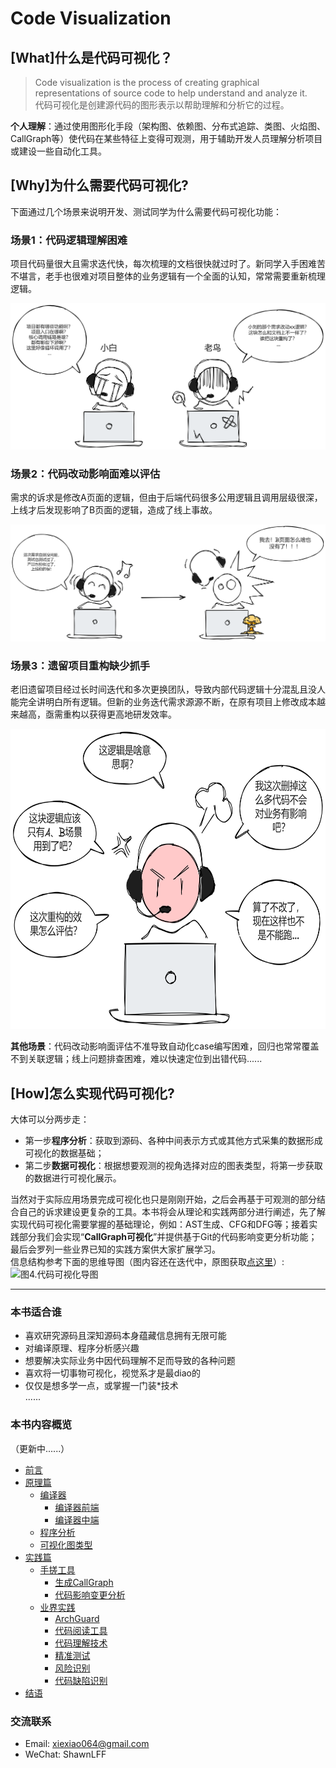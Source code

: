 # Code Visualization
## [What]什么是代码可视化？
> Code visualization is the process of creating graphical representations of source code to help understand and analyze it.  
代码可视化是创建源代码的图形表示以帮助理解和分析它的过程。

**个人理解**：通过使用图形化手段（架构图、依赖图、分布式追踪、类图、火焰图、CallGraph等）使代码在某些特征上变得可观测，用于辅助开发人员理解分析项目或建设一些自动化工具。

## [Why]为什么需要代码可视化?
下面通过几个场景来说明开发、测试同学为什么需要代码可视化功能：

### 场景1：代码逻辑理解困难
项目代码量很大且需求迭代快，每次梳理的文档很快就过时了。新同学入手困难苦不堪言，老手也很难对项目整体的业务逻辑有一个全面的认知，常常需要重新梳理逻辑。

![图1.代码逻辑理解困难](imgs/readme-picture-1.png)

### 场景2：代码改动影响面难以评估
需求的诉求是修改A页面的逻辑，但由于后端代码很多公用逻辑且调用层级很深，上线才后发现影响了B页面的逻辑，造成了线上事故。

![图2.影响面难以评估](imgs/readme-picture-2.png)

### 场景3：遗留项目重构缺少抓手
老旧遗留项目经过长时间迭代和多次更换团队，导致内部代码逻辑十分混乱且没人能完全讲明白所有逻辑。但新的业务迭代需求源源不断，在原有项目上修改成本越来越高，亟需重构以获得更高地研发效率。

<img src="imgs/readme-picture-3.png" width="600" height="480" alt="图3.遗留项目重构">

**其他场景**：代码改动影响面评估不准导致自动化case编写困难，回归也常常覆盖不到关联逻辑；线上问题排查困难，难以快速定位到出错代码......

## [How]怎么实现代码可视化?
大体可以分两步走：
- 第一步**程序分析**：获取到源码、各种中间表示方式或其他方式采集的数据形成可视化的数据基础；
- 第二步**数据可视化**：根据想要观测的视角选择对应的图表类型，将第一步获取的数据进行可视化展示。  

当然对于实际应用场景完成可视化也只是刚刚开始，之后会再基于可观测的部分结合自己的诉求建设更复杂的工具。本书将会从理论和实践两部分进行阐述，先了解实现代码可视化需要掌握的基础理论，例如：AST生成、CFG和DFG等；接着实践部分我们会实现“**CallGraph可视化**”并提供基于Git的代码影响变更分析功能；最后会罗列一些业界已知的实践方案供大家扩展学习。  
信息结构参考下面的思维导图（图内容还在迭代中，原图获取[点这里](base/code-visualization-map.xmind)）:
![图4.代码可视化导图](imgs/readme-picture-4.png)

---
### 本书适合谁
- 喜欢研究源码且深知源码本身蕴藏信息拥有无限可能
- 对编译原理、程序分析感兴趣
- 想要解决实际业务中因代码理解不足而导致的各种问题
- 喜欢将一切事物可视化，视觉系才是最diao的
- 仅仅是想多学一点，或掌握一门装*技术  
......

### 本书内容概览
（更新中......）
* [前言](README.md)
* [原理篇](base/Principle.md)
    * [编译器](base/Compiler.md)
        * [编译器前端](base/Compiler-Front.md)
        * [编译器中端](base/Compiler-Mid.md)
    * [程序分析](base/Program-Analysis.md)
    * [可视化图类型](base/Graph.md)
* [实践篇](practice/Practice.md)
    * [手搓工具](practice/Tools.md)
        * [生成CallGraph](TBD)
        * [代码影响变更分析](TBD)
    * [业界实践](TBD)
        * [ArchGuard](TBD)
        * [代码阅读工具](TBD)
        * [代码理解技术](TBD)
        * [精准测试](TBD)
        * [风险识别](TBD)
        * [代码缺陷识别](TBD)
* [结语](TBD)

### 交流联系
- Email: [xiexiao064@gmail.com](mailto:xiexiao064@gmail.com)
- WeChat: ShawnLFF